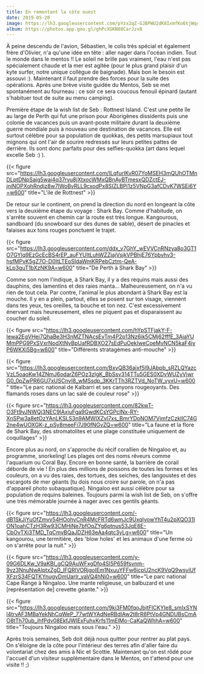 ```yaml
---
title: En remontant la côte ouest
date: 2019-05-20
image: https://lh3.googleusercontent.com/pYzx2qZ-GJBPWU2dK8IxmfKo6tjWqccQkfBnkibjc_ZwppS1l6S2BzwVNZX51XSb1O8uQI3GyMP-ShF8qCir0c313IHurUU0T9e41AG_2fH9knLfLas-BGMbRfXeWjAdlo5WD_bZdI4=w600
album: https://photos.app.goo.gl/ghPcXGKN88CarJzv8
---
```


À peine descendu de l'avion, Sébastien, le colis très spécial et également frère d'Olivier, n'a qu'une idée en tête : aller nager dans l'océan indien. Tout le monde dans le mentos !! Le soleil ne brille pas vraiment, l'eau n'est pas spécialement chaude et la mer est agitée (pour le plus grand plaisir d'un kyte surfer, notre unique collègue de baignade). Mais bon le besoin est assouvi :). Maintenant il faut prendre des forces pour la suite des opérations. Après une brève visite guidée du Mentos, Seb se met spontanément au fourneau : ce soir ce sera coucous fenouil épinard (autant s'habituer tout de suite au menu camping). 

Première étape de la wish list de Seb : Rottnest Island. C'est une petite île au large de Perth qui fut une prison pour Aborigènes dissidents puis une colonie de vacances puis un avant-poste militaire durant la deuxième guerre mondiale puis à nouveau une destination de vacances. Elle est surtout célèbre pour sa population de quokkas, des petits marsupiaux tout mignons qui ont l'air de sourire redressés sur leurs petites pattes de derrière. Ils sont donc parfaits pour des selfies-quokka (art dans lequel excelle Seb :) ).

{{< figure src="https://lh3.googleusercontent.com/ILqfurIKvR07YoMSEH3mQUhOTMnDLptDNpSajg5wai4q37rvu8jXtxocWMxQBnAyBTmesxQDZctEJ-jniNOPXohRndjz8w7lWoBvRLL9cxodPx8SIZLBPi1z5VNpG3afCDvK7WSEi6Y=w600" title="L'ile de Rottnest" >}}

De retour sur le continent, on prend la direction du nord en longeant la côte vers la deuxième étape du voyage : Shark Bay. Comme d'habitude, on s'arrête souvent en chemin car la route est très longue. Kangourous, sandboard (du snowboard sur des dunes de sable), désert de pinacles et falaises aux tons rouges ponctuent le trajet. 

{{< figure src="https://lh3.googleusercontent.com/ddx_v7GhY_wEVVCnRNzya8o3GT1O7GYIq9EzGcEcBS4rEP_auFYUItLuhWZZjajVsjkVPBhjE76Ypbvhv3-hsfMPvK5gZ7O-D0ItLTEoSIdaWmKRPebCztm-QeA-kLp3guT1bXzNK9A=w600" title="De Perth à Shark Bay" >}}

Comme son nom l'indique, à Shark Bay, il y a des requins mais aussi des dauphins, des lamentins et des raies manta... Malheureusement, on n'a vu rien de tout cela. Par contre, l'animal le plus abondant à Shark Bay est la mouche. Il y en a plein, partout, elles se posent sur ton visage, viennent dans tes yeux, tes oreilles, ta bouche et ton nez. C'est excessivement énervant mais heureusement, elles ne piquent pas et disparaissent au coucher du soleil.

{{< figure src="https://lh3.googleusercontent.com/hYpSTFjakY-F-Iewa2EgVHei7QhaBe3H3nMZTNAcsEvTm4P2p13Nz6ik5CMj62fffE_3AiaYUMmPPG9PxSVxrNodXtNyBpUafRDBXO27sEdPuOekIweCoeMvNCN5kaF4iyP6WKXi5Bg=w600" title="Différents stratagèmes anti-mouche" >}}


{{< figure src="https://lh3.googleusercontent.com/BxvQB36aixf5l9JAbpb_sRZLQYazcVzL5oaoKw14ZNmJ6odarZ6POz3zlgK_BbSsv314TTu5GES0XDvWUZyVjwrG0_0pZwPR6GU7xUSCnyI8_wMSsdp_3KKrTTh3RZTVd_NoTW_vyxU=w600" title="Le parc national de Kalbarri et ses canyons rougeoyants. Des flamands roses dans un lac salé de couleur rose" >}}

{{< figure src="https://lh3.googleusercontent.com/82kwT-O3Ft9yJNWQj3NEC9lAxjuFga9GwdKCsYGPclNx-RY-XnSPw3a8etOzYAnLKSLS3n9AMWIXZvl7xs_BmrYDoNOM7VjmfzCzklIC74G2ne4wUOXGK-z_pSy8meeFi7J90fNGvZQ=w600" title="La faune et la flore de Shark Bay,  des stromatolites et une plage constituée uniquement de coquillages" >}}

Encore plus au nord, on s'approche du récif corallien de Ningaloo et, au programme, snorkeling! Les plages ont des noms rêveurs comme l'aquarium ou Coral Bay. Encore en bonne santé, la barrière de corail déborde de vie ! En plus des millions de poissons de toutes les formes et les couleurs, on a vu des raies, des tortues, des seiches, des langoustes et des escargots de mer géants [tu dois nous croire sur parole, on n'a pas d'appareil photo subaquatique]. Ningaloo est aussi célèbre pour sa population de requins baleines. Toujours parmi la wish list de Seb, on s'offre une très mémorable journée à nager avec ces gentils géants.

{{< figure src="https://lh3.googleusercontent.com/-dB1SkJjYuOfZmvv54HOohyCnR4McFRTd6wmJc9UxqIyowYhT4u2pXQO31ION1oahCTzH3Rw93CMHiNe7bfOqZYg6ptnus53JqE6E-CbOvTXi3TMD_TqCmvBQaJDZH63eAa4qtc3yLg=w600" title="Un kangourou, une termitière, des 'blow holes' et les animaux d'une ferme où on s'arrête pour la nuit." >}}

{{< figure src="https://lh3.googleusercontent.com/y-09G6DLKw_V9aKBI_gCQ9AuWFxgDfo4SI5P659fsvnm-9vz3NnuNwAIptxZgD_IFQRlVORjgoIEm1NxuuYFFw6icpU2ncK9VqQ9wsyiUfXFzrS34FQTKYnugyDmUarlr_yaVQ4hNi0=w600" title="Le parc national Cape Range à Ningaloo. Une mante religieuse, un balbuzard et une [représentation de] crevette géante." >}}

{{< figure src="https://lh3.googleusercontent.com/9ki3FM0fqoJbjtFlCKYIe8_smIxSYNl4trvAF3MBaYekNhCqWeP_77wtWYAdNeRBdIAw2t8rR8PtVp4GNDUBsCmAO8tTh70ub_ihfPdv08EkfJWIExFuhxKrfs11mElMo-CaKaQWhhA=w600" title="Toujours Ningaloo mais sous l'eau." >}}

Après trois semaines, Seb doit déjà nous quitter pour rentrer au plat pays. On s'éloigne de la côte pour l'intérieur des terres afin  d'aller faire du volontariat chez des amis à Nic et Scottie. Maintenant qu'on est rôdé pour l'accueil d'un visiteur supplémentaire dans le Mentos, on t'attend pour une visite !! ;)
